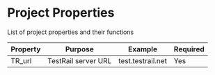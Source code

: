 
# Project Properties
List of project properties and their functions

| Property | Purpose  					| Example				 | Required |
|----------|----------------------------|------------------------|----------|
| TR_url   | TestRail server URL        | test.testrail.net  	 | Yes		|
